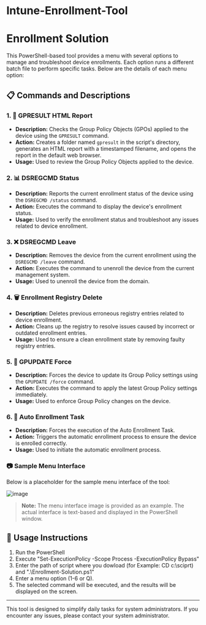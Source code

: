 # Intune-Enrollment-Tool
# Enrollment Solution

This PowerShell-based tool provides a menu with several options to manage and troubleshoot device enrollments. Each option runs a different batch file to perform specific tasks. Below are the details of each menu option:

## 📋 Commands and Descriptions

### 1. 📝 GPRESULT HTML Report
- **Description:** Checks the Group Policy Objects (GPOs) applied to the device using the `GPRESULT` command.
- **Action:** Creates a folder named `gpresult` in the script's directory, generates an HTML report with a timestamped filename, and opens the report in the default web browser.
- **Usage:** Used to review the Group Policy Objects applied to the device.

### 2. 📊 DSREGCMD Status
- **Description:** Reports the current enrollment status of the device using the `DSREGCMD /status` command.
- **Action:** Executes the command to display the device's enrollment status.
- **Usage:** Used to verify the enrollment status and troubleshoot any issues related to device enrollment.

### 3. ❌ DSREGCMD Leave
- **Description:** Removes the device from the current enrollment using the `DSREGCMD /leave` command.
- **Action:** Executes the command to unenroll the device from the current management system.
- **Usage:** Used to unenroll the device from the domain.

### 4. 🗑️ Enrollment Registry Delete
- **Description:** Deletes previous erroneous registry entries related to device enrollment.
- **Action:** Cleans up the registry to resolve issues caused by incorrect or outdated enrollment entries.
- **Usage:** Used to ensure a clean enrollment state by removing faulty registry entries.

### 5. 🔄 GPUPDATE Force
- **Description:** Forces the device to update its Group Policy settings using the `GPUPDATE /force` command.
- **Action:** Executes the command to apply the latest Group Policy settings immediately.
- **Usage:** Used to enforce Group Policy changes on the device.

### 6. 🚀 Auto Enrollment Task
- **Description:** Forces the execution of the Auto Enrollment Task.
- **Action:** Triggers the automatic enrollment process to ensure the device is enrolled correctly.
- **Usage:** Used to initiate the automatic enrollment process.

### 📷 Sample Menu Interface
Below is a placeholder for the sample menu interface of the tool:

![image](https://github.com/user-attachments/assets/957de8d7-0b21-4009-85b5-b49e95c6006f)



> **Note:** The menu interface image is provided as an example. The actual interface is text-based and displayed in the PowerShell window.

## 🚀 Usage Instructions
1. Run the PowerShell
2. Execute "Set-ExecutionPolicy -Scope Process -ExecutionPolicy Bypass" 
3. Enter the path of script where you dowload (for Example: CD c:\sciprt) and ".\Enrollment-Solution.ps1"
4. Enter a menu option (1-6 or Q).
5. The selected command will be executed, and the results will be displayed on the screen.

---

This tool is designed to simplify daily tasks for system administrators. If you encounter any issues, please contact your system administrator.
